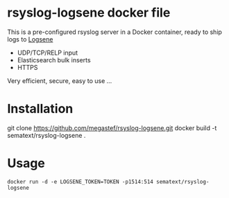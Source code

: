 # rsyslog-logsene docker file

This is a pre-configured rsyslog server in a Docker container, ready to ship logs to [Logsene](https://www.sematext.com/logsene/)
- UDP/TCP/RELP input
- Elasticsearch bulk inserts 
- HTTPS

Very efficient, secure, easy to use ...


# Installation

git clone https://github.com/megastef/rsyslog-logsene.git
docker build -t sematext/rsyslog-logsene .

# Usage

```
docker run -d -e LOGSENE_TOKEN=TOKEN -p1514:514 sematext/rsyslog-logsene 
```